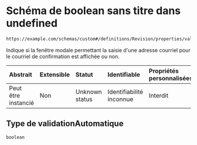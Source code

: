 # Schéma de boolean sans titre dans undefined

```txt
https://example.com/schemas/custom#/definitions/Revision/properties/validationAutomatique
```

Indique si la fenêtre modale permettant la saisie d'une adresse courriel pour le courriel de confirmation est affichée ou non.

| Abstrait            | Extensible | Statut         | Identifiable             | Propriétés personnalisées | Propriétés Additionnelles | Limites d'accès | Défini dans                                                                        |
| :------------------ | :--------- | :------------- | :----------------------- | :------------------------ | :------------------------ | :-------------- | :--------------------------------------------------------------------------------- |
| Peut être instancié | Non        | Unknown status | Identifiabilité inconnue | Interdit                  | Autorisé                  | aucun           | [FRW.form.schema.json\*](../out/FRW.form.schema.json "ouvrir le schéma d'origine") |

## Type de validationAutomatique

`boolean`
